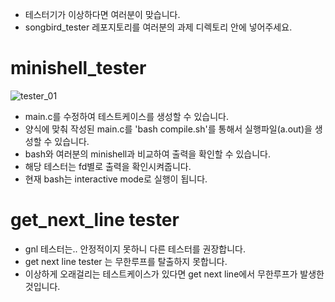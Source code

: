 + 테스터기가 이상하다면 여러분이 맞습니다.
+ songbird_tester 레포지토리를 여러분의 과제 디렉토리 안에 넣어주세요.
# minishell_tester
![tester_01](https://github.com/user-attachments/assets/57f3bfee-a955-4ca7-9fee-2a22fd1d7bd8)
+ main.c를 수정하여 테스트케이스를 생성할 수 있습니다.
+ 양식에 맞춰 작성된 main.c를 'bash compile.sh'를 통해서 실행파일(a.out)을 생성할 수 있습니다.
+ bash와 여러분의 minishell과 비교하여 출력을 확인할 수 있습니다.
+ 해당 테스터는 fd별로 출력을 확인시켜줍니다.
+ 현재 bash는 interactive mode로 실행이 됩니다.

# get_next_line tester
+ gnl 테스터는.. 안정적이지 못하니 다른 테스터를 권장합니다.
+ get next line  tester 는 무한루프를 탈출하지 못합니다.
+ 이상하게 오래걸리는 테스트케이스가 있다면 get next line에서 무한루프가 발생한 것입니다.
